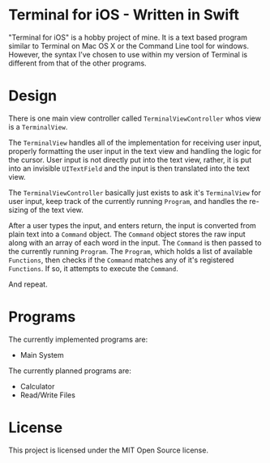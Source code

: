 # Terminal for iOS - Written in Swift

"Terminal for iOS" is a hobby project of mine. It is a text based program similar to Terminal on Mac OS X or the Command Line tool for windows. However, the syntax I’ve chosen to use within my version of Terminal is different from that of the other programs.

# Design

There is one main view controller called `TerminalViewController` whos view is a `TerminalView`.

The `TerminalView` handles all of the implementation for receiving user input, properly formatting the user input in the text view and handling the logic for the cursor. User input is not directly put into the text view, rather, it is put into an invisible `UITextField` and the input is then translated into the text view.

The `TerminalViewController` basically just exists to ask it's `TerminalView` for user input, keep track of the currently running `Program`, and handles the re-sizing of the text view.

After a user types the input, and enters return, the input is converted from plain text into a `Command` object. The `Command` object stores the raw input along with an array of each word in the input. The `Command` is then passed to the currently running `Program`. The `Program`, which holds a list of available `Functions`, then checks if the `Command` matches any of it's registered `Functions`. If so, it attempts to execute the `Command`.

And repeat.

Programs
========

The currently implemented programs are:

* Main System

The currently planned programs are:

* Calculator
* Read/Write Files

License
=======

This project is licensed under the MIT Open Source license.